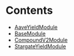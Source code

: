 

# Contents
- [AaveYieldModule](AaveYieldModule.sol/contract.AaveYieldModule.md)
- [BaseModule](BaseModule.sol/contract.BaseModule.md)
- [CompoundV2Module](CompoundV2Module.sol/contract.CompoundV2Module.md)
- [StargateYieldModule](StargateYieldModule.sol/contract.StargateYieldModule.md)
